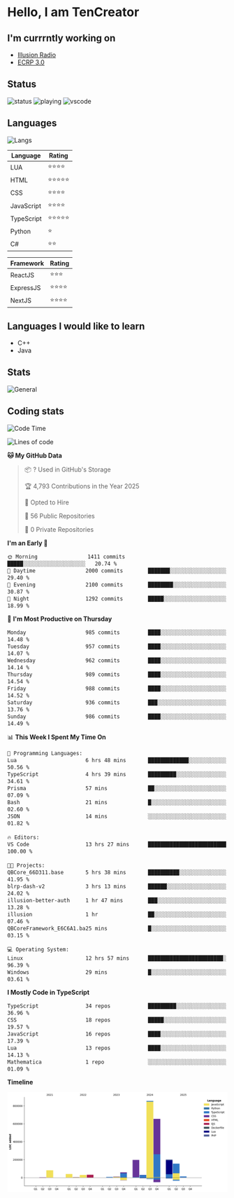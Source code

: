 # Hello, I am TenCreator

## I'm currrntly working on
- [Illusion Radio](https://illusionradio.co.uk/)
- [ECRP 3.0](http://github.com/Emerald-Coast-Roleplay/)

## Status
![status](https://api.statusbadges.me/badge/status/518334475038359555?simple=true&style=for-the-badge)
![playing](https://api.statusbadges.me/badge/playing/518334475038359555?style=for-the-badge)
![vscode](https://api.statusbadges.me/badge/vscode/518334475038359555?style=for-the-badge)

## Languages
![Langs](https://github-readme-stats.vercel.app/api/top-langs/?username=tencreator&layout=compact&theme=radical)


|Language|Rating|
|--------|------|
|LUA|⭐️⭐️⭐️⭐️|
|HTML|⭐️⭐️⭐️⭐️⭐️|
|CSS|⭐️⭐️⭐️⭐️|
|JavaScript|⭐️⭐️⭐️⭐️|
|TypeScript|⭐️⭐️⭐️⭐️⭐️|
|Python|⭐️|
|C#|⭐️⭐️ |

|Framework|Rating|
|--------|------|
|ReactJS|⭐️⭐️⭐|
|ExpressJS|⭐️⭐️⭐️⭐️|
|NextJS|⭐️⭐️⭐⭐️|

## Languages I would like to learn
- C++
- Java

## Stats
![General](https://github-readme-stats.vercel.app/api?username=tencreator&show_icons=true&theme=radical)

## Coding stats

<!--START_SECTION:waka-->
![Code Time](http://img.shields.io/badge/Code%20Time-658%20hrs%2026%20mins-blue)

![Lines of code](https://img.shields.io/badge/From%20Hello%20World%20I%27ve%20Written-2.4%20million%20lines%20of%20code-blue)

**🐱 My GitHub Data** 

> 📦 ? Used in GitHub's Storage 
 > 
> 🏆 4,793 Contributions in the Year 2025
 > 
> 💼 Opted to Hire
 > 
> 📜 56 Public Repositories 
 > 
> 🔑 0 Private Repositories 
 > 
**I'm an Early 🐤** 

```text
🌞 Morning                1411 commits        █████░░░░░░░░░░░░░░░░░░░░   20.74 % 
🌆 Daytime                2000 commits        ███████░░░░░░░░░░░░░░░░░░   29.40 % 
🌃 Evening                2100 commits        ████████░░░░░░░░░░░░░░░░░   30.87 % 
🌙 Night                  1292 commits        █████░░░░░░░░░░░░░░░░░░░░   18.99 % 
```
📅 **I'm Most Productive on Thursday** 

```text
Monday                   985 commits         ████░░░░░░░░░░░░░░░░░░░░░   14.48 % 
Tuesday                  957 commits         ████░░░░░░░░░░░░░░░░░░░░░   14.07 % 
Wednesday                962 commits         ████░░░░░░░░░░░░░░░░░░░░░   14.14 % 
Thursday                 989 commits         ████░░░░░░░░░░░░░░░░░░░░░   14.54 % 
Friday                   988 commits         ████░░░░░░░░░░░░░░░░░░░░░   14.52 % 
Saturday                 936 commits         ███░░░░░░░░░░░░░░░░░░░░░░   13.76 % 
Sunday                   986 commits         ████░░░░░░░░░░░░░░░░░░░░░   14.49 % 
```


📊 **This Week I Spent My Time On** 

```text
💬 Programming Languages: 
Lua                      6 hrs 48 mins       █████████████░░░░░░░░░░░░   50.56 % 
TypeScript               4 hrs 39 mins       █████████░░░░░░░░░░░░░░░░   34.61 % 
Prisma                   57 mins             ██░░░░░░░░░░░░░░░░░░░░░░░   07.09 % 
Bash                     21 mins             █░░░░░░░░░░░░░░░░░░░░░░░░   02.60 % 
JSON                     14 mins             ░░░░░░░░░░░░░░░░░░░░░░░░░   01.82 % 

🔥 Editors: 
VS Code                  13 hrs 27 mins      █████████████████████████   100.00 % 

🐱‍💻 Projects: 
QBCore_66D311.base       5 hrs 38 mins       ██████████░░░░░░░░░░░░░░░   41.95 % 
blrp-dash-v2             3 hrs 13 mins       ██████░░░░░░░░░░░░░░░░░░░   24.02 % 
illusion-better-auth     1 hr 47 mins        ███░░░░░░░░░░░░░░░░░░░░░░   13.28 % 
illusion                 1 hr                ██░░░░░░░░░░░░░░░░░░░░░░░   07.46 % 
QBCoreFramework_E6C6A1.ba25 mins             █░░░░░░░░░░░░░░░░░░░░░░░░   03.15 % 

💻 Operating System: 
Linux                    12 hrs 57 mins      ████████████████████████░   96.39 % 
Windows                  29 mins             █░░░░░░░░░░░░░░░░░░░░░░░░   03.61 % 
```

**I Mostly Code in TypeScript** 

```text
TypeScript               34 repos            █████████░░░░░░░░░░░░░░░░   36.96 % 
CSS                      18 repos            █████░░░░░░░░░░░░░░░░░░░░   19.57 % 
JavaScript               16 repos            ████░░░░░░░░░░░░░░░░░░░░░   17.39 % 
Lua                      13 repos            ████░░░░░░░░░░░░░░░░░░░░░   14.13 % 
Mathematica              1 repo              ░░░░░░░░░░░░░░░░░░░░░░░░░   01.09 % 
```



**Timeline**

![Lines of Code chart](https://raw.githubusercontent.com/tencreator/tencreator/main/assets/bar_graph.png)


<!--END_SECTION:waka-->
